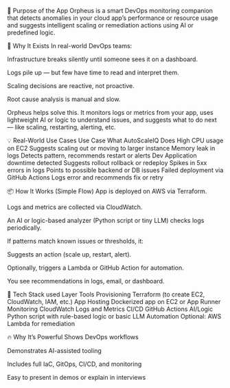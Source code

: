 🎯 Purpose of the App
Orpheus is a smart DevOps monitoring companion that detects anomalies in your cloud app’s performance or resource usage and suggests intelligent scaling or remediation actions using AI or predefined logic.

🧠 Why It Exists
In real-world DevOps teams:

Infrastructure breaks silently until someone sees it on a dashboard.

Logs pile up — but few have time to read and interpret them.

Scaling decisions are reactive, not proactive.

Root cause analysis is manual and slow.

Orpheus helps solve this.
It monitors logs or metrics from your app, uses lightweight AI or logic to understand issues, and suggests what to do next — like scaling, restarting, alerting, etc.

💡 Real-World Use Cases
Use Case	What AutoScaleIQ Does
High CPU usage on EC2	Suggests scaling out or moving to larger instance
Memory leak in logs	Detects pattern, recommends restart or alerts Dev
Application downtime detected	Suggests rollout rollback or redeploy
Spikes in 5xx errors in logs	Points to possible backend or DB issues
Failed deployment via GitHub Actions	Logs error and recommends fix or retry

📦 How It Works (Simple Flow)
App is deployed on AWS via Terraform.

Logs and metrics are collected via CloudWatch.

An AI or logic-based analyzer (Python script or tiny LLM) checks logs periodically.

If patterns match known issues or thresholds, it:

Suggests an action (scale up, restart, alert).

Optionally, triggers a Lambda or GitHub Action for automation.

You see recommendations in logs, email, or dashboard.

🧱 Tech Stack used
Layer	Tools
Provisioning	Terraform (to create EC2, CloudWatch, IAM, etc.)
App Hosting	Dockerized app on EC2 or App Runner
Monitoring	CloudWatch Logs and Metrics
CI/CD	GitHub Actions
AI/Logic	Python script with rule-based logic or basic LLM
Automation	Optional: AWS Lambda for remediation

🔥 Why It’s Powerful
Shows DevOps workflows

Demonstrates AI-assisted tooling

Includes full IaC, GitOps, CI/CD, and monitoring

Easy to present in demos or explain in interviews

